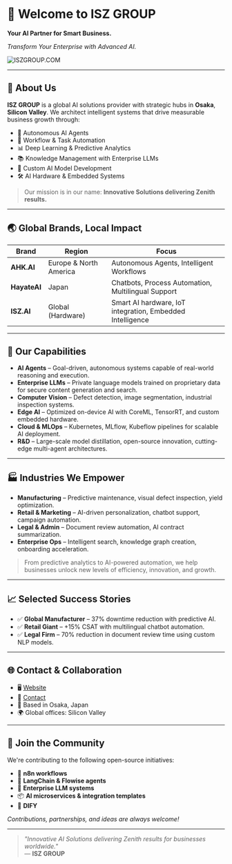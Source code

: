 # 👋 Welcome to ISZ GROUP

**Your AI Partner for Smart Business.**  

_Transform Your Enterprise with Advanced AI._

![ISZGROUP.COM](https://github.com/user-attachments/assets/5e5537a5-beb8-418b-a321-630e3b6c0443)

---

## 🧠 About Us

**ISZ GROUP** is a global AI solutions provider with strategic hubs in **Osaka**, **Silicon Valley**. 
We architect intelligent systems that drive measurable business growth through:

- 🤖 Autonomous AI Agents
- 🔁 Workflow & Task Automation
- 📊 Deep Learning & Predictive Analytics
- 📚 Knowledge Management with Enterprise LLMs
- 🧠 Custom AI Model Development
- 🛠️ AI Hardware & Embedded Systems

> Our mission is in our name: **Innovative Solutions delivering Zenith results.**

---

## 🌏 Global Brands, Local Impact

| Brand     | Region              | Focus                                                 |
|-----------|---------------------|--------------------------------------------------------|
| **AHK.AI**   | Europe & North America | Autonomous Agents, Intelligent Workflows               |
| **HayateAI** | Japan                 | Chatbots, Process Automation, Multilingual Support     |
| **ISZ.AI**   | Global (Hardware)     | Smart AI hardware, IoT integration, Embedded Intelligence |

---

## 🚀 Our Capabilities

- **AI Agents** – Goal-driven, autonomous systems capable of real-world reasoning and execution.
- **Enterprise LLMs** – Private language models trained on proprietary data for secure content generation and search.
- **Computer Vision** – Defect detection, image segmentation, industrial inspection systems.
- **Edge AI** – Optimized on-device AI with CoreML, TensorRT, and custom embedded hardware.
- **Cloud & MLOps** – Kubernetes, MLflow, Kubeflow pipelines for scalable AI deployment.
- **R&D** – Large-scale model distillation, open-source innovation, cutting-edge multi-agent architectures.

---

## 🏭 Industries We Empower

- **Manufacturing** – Predictive maintenance, visual defect inspection, yield optimization.
- **Retail & Marketing** – AI-driven personalization, chatbot support, campaign automation.
- **Legal & Admin** – Document review automation, AI contract summarization.
- **Enterprise Ops** – Intelligent search, knowledge graph creation, onboarding acceleration.

> From predictive analytics to AI-powered automation, we help businesses unlock new levels of efficiency, innovation, and growth.

---

## 📈 Selected Success Stories

- ✅ **Global Manufacturer** – 37% downtime reduction with predictive AI.
- ✅ **Retail Giant** – +15% CSAT with multilingual chatbot automation.
- ✅ **Legal Firm** – 70% reduction in document review time using custom NLP models.

---

## 🌐 Contact & Collaboration

- 🖥️ [Website](https://iszgroup.com)
- 📧 [Contact](mailto:contact@iszgroup.com)
- 🗾 Based in Osaka, Japan  
- 🌍 Global offices: Silicon Valley

---

## 🤝 Join the Community

We're contributing to the following open-source initiatives:
- 🔧 **n8n workflows**
- 💬 **LangChain & Flowise agents**
- 🧠 **Enterprise LLM systems**
- 📦 **AI microservices & integration templates**
- 🚀 **DIFY**

_Contributions, partnerships, and ideas are always welcome!_

---

> _"Innovative AI Solutions delivering Zenith results for businesses worldwide."_  
> — **ISZ GROUP**
